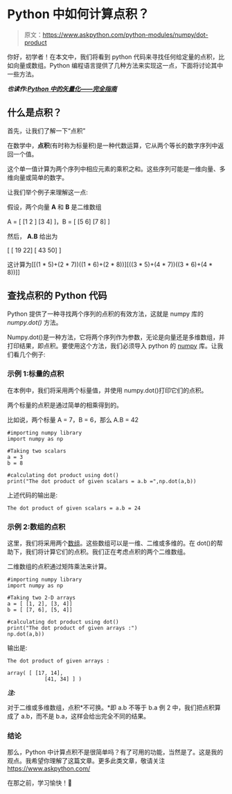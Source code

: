 # Python 中如何计算点积？

> 原文：<https://www.askpython.com/python-modules/numpy/dot-product>

你好，初学者！在本文中，我们将看到 python 代码来寻找任何给定量的点积，比如向量或数组。Python 编程语言提供了几种方法来实现这一点，下面将讨论其中一些方法。

***也读作:[Python 中的矢量化——完全指南](https://www.askpython.com/python-modules/numpy/vectorization-numpy)***

## 什么是点积？

首先，让我们了解一下“点积”

在数学中，**点积**(有时称为标量积)是一种代数运算，它从两个等长的数字序列中返回一个值。

这个单一值计算为两个序列中相应元素的乘积之和。这些序列可能是一维向量、多维向量或简单的数字。

让我们举个例子来理解这一点:

假设，两个向量 **A** 和 **B** 是二维数组

A = [ [1 2 ] [3 4] ]，B = [ [5 6] [7 8] ]

然后， **A.B** 给出为

[ [ 19 22] [ 43 50] ]

这计算为[[(1 * 5)+(2 * 7))((1 * 6)+(2 * 8))][((3 * 5)+(4 * 7))((3 * 6)+(4 * 8))]]

## 查找点积的 Python 代码

Python 提供了一种寻找两个序列的点积的有效方法，这就是 numpy 库的 *numpy.dot()* 方法。

Numpy.dot()是一种方法，它将两个序列作为参数，无论是向量还是多维数组，并打印结果，即点积。要使用这个方法，我们必须导入 python 的 [numpy](https://www.askpython.com/python/numpy-linear-algebraic-functions) 库。让我们看几个例子:

### 示例 1:标量的点积

在本例中，我们将采用两个标量值，并使用 numpy.dot()打印它们的点积。

两个标量的点积是通过简单的相乘得到的。

比如说，两个标量 A = 7，B = 6，那么 A.B = 42

```
#importing numpy library
import numpy as np

#Taking two scalars
a = 3
b = 8

#calculating dot product using dot()
print("The dot product of given scalars = a.b =",np.dot(a,b))

```

上述代码的输出是:

```
The dot product of given scalars = a.b = 24

```

### 示例 2:数组的点积

这里，我们将采用两个[数组](https://www.askpython.com/python-modules/numpy/python-numpy-arrays)。这些数组可以是一维、二维或多维的。在 dot()的帮助下，我们将计算它们的点积。我们正在考虑点积的两个二维数组。

二维数组的点积通过矩阵乘法来计算。

```
#importing numpy library
import numpy as np

#Taking two 2-D arrays
a = [ [1, 2], [3, 4]]
b = [ [7, 6], [5, 4]]

#calculating dot product using dot()
print("The dot product of given arrays :")
np.dot(a,b))

```

输出是:

```
The dot product of given arrays :

array( [ [17, 14],
            [41, 34] ] )

```

***注:***

对于二维或多维数组，点积*不可换。*即 a.b 不等于 b.a 例 2 中，我们把点积算成了 a.b，而不是 b.a，这样会给出完全不同的结果。

### 结论

那么，Python 中计算点积不是很简单吗？有了可用的功能，当然是了。这是我的观点。我希望你理解了这篇文章。更多此类文章，敬请关注 https://www.askpython.com/

在那之前，学习愉快！🙂
